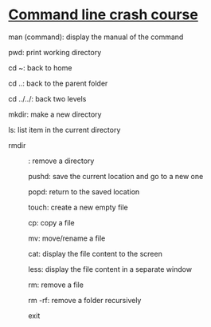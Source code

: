 # [Command line crash course](https://learnpythonthehardway.org/book/appendixa.html)

man (command): display the manual of the command

pwd: print working directory

cd ~: back to home

cd ..: back to the parent folder

cd ../../: back two levels

mkdir: make a new directory

ls: list item in the current directory

rmdir <dir>: remove a directory

pushd: save the current location and go to a new one

popd: return to the saved location

touch: create a new empty file

cp: copy a file

mv: move/rename a file

cat: display the file content to the screen

less: display the file content in a separate window

rm: remove a file

rm -rf: remove a folder recursively

exit
